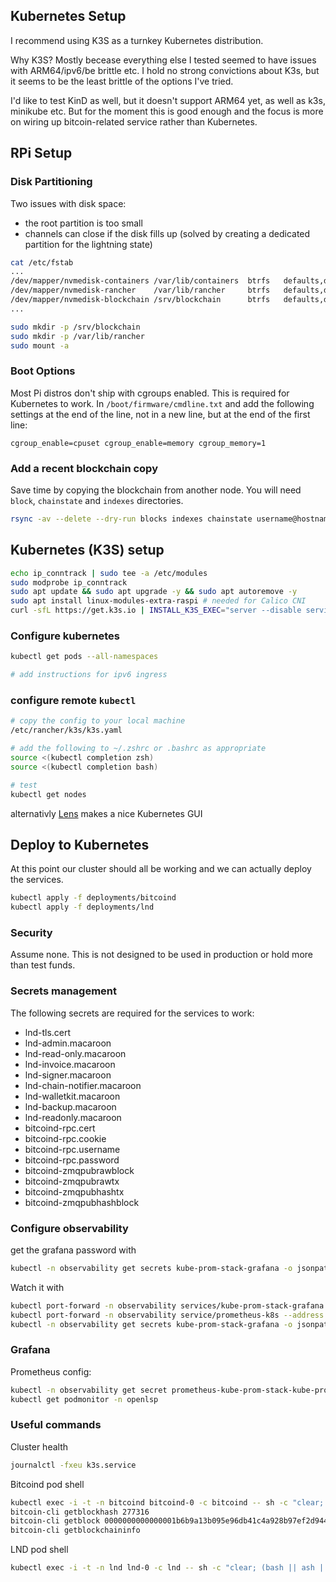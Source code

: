
## Kubernetes Setup

I recommend using K3S as a turnkey Kubernetes distribution. 

Why K3S?  Mostly becease everything else I tested seemed to have issues with ARM64/ipv6/be brittle etc. I hold no strong convictions about K3s, but it seems to be the least brittle of the options I've tried.

I'd like to test KinD as well, but it doesn't support ARM64 yet, as well as k3s, minikube etc. But for the moment this is good enough and the focus is more on wiring up bitcoin-related service rather than Kubernetes. 

## RPi Setup 

### Disk Partitioning

Two issues with disk space:
- the root partition is too small
- channels can close if the disk fills up (solved by creating a dedicated partition for the lightning state)

```bash
cat /etc/fstab
...
/dev/mapper/nvmedisk-containers /var/lib/containers  btrfs   defaults,discard 0 1
/dev/mapper/nvmedisk-rancher    /var/lib/rancher     btrfs   defaults,discard 0 1
/dev/mapper/nvmedisk-blockchain /srv/blockchain      btrfs   defaults,discard 0 1
...

sudo mkdir -p /srv/blockchain
sudo mkdir -p /var/lib/rancher
sudo mount -a
```

### Boot Options

Most Pi distros don't ship with cgroups enabled. This is required for Kubernetes to work. In `/boot/firmware/cmdline.txt` and add the following settings at the end of the line, not in a new line, but at the end of the first line:

```
cgroup_enable=cpuset cgroup_enable=memory cgroup_memory=1
```

### Add a recent blockchain copy

Save time by copying the blockchain from another node. You will need `block`, `chainstate` and `indexes` directories.

```bash
rsync -av --delete --dry-run blocks indexes chainstate username@hostname:/srv/blockchain/
```

## Kubernetes (K3S) setup

```bash
echo ip_conntrack | sudo tee -a /etc/modules
sudo modprobe ip_conntrack
sudo apt update && sudo apt upgrade -y && sudo apt autoremove -y
sudo apt install linux-modules-extra-raspi # needed for Calico CNI
curl -sfL https://get.k3s.io | INSTALL_K3S_EXEC="server --disable servicelb --disable-cloud-controller --cluster-cidr=10.42.0.0/16 --service-cidr=10.43.0.0/16" sh - 
```

### Configure kubernetes

```bash
kubectl get pods --all-namespaces

# add instructions for ipv6 ingress
```



### configure remote `kubectl`

```bash
# copy the config to your local machine
/etc/rancher/k3s/k3s.yaml

# add the following to ~/.zshrc or .bashrc as appropriate
source <(kubectl completion zsh)
source <(kubectl completion bash)

# test
kubectl get nodes
```

alternativly [Lens](https://docs.k8slens.dev/) makes a nice Kubernetes GUI

## Deploy to Kubernetes

At this point our cluster should all be working and we can actually deploy the services.

```bash
kubectl apply -f deployments/bitcoind
kubectl apply -f deployments/lnd
```

### Security

Assume none. This is not designed to be used in production or hold more than test funds.

### Secrets management

The following secrets are required for the services to work:

- lnd-tls.cert
- lnd-admin.macaroon
- lnd-read-only.macaroon
- lnd-invoice.macaroon
- lnd-signer.macaroon
- lnd-chain-notifier.macaroon
- lnd-walletkit.macaroon
- lnd-backup.macaroon
- lnd-readonly.macaroon
- bitcoind-rpc.cert
- bitcoind-rpc.cookie
- bitcoind-rpc.username
- bitcoind-rpc.password
- bitcoind-zmqpubrawblock
- bitcoind-zmqpubrawtx
- bitcoind-zmqpubhashtx
- bitcoind-zmqpubhashblock

### Configure observability

get the grafana password with
```bash
kubectl -n observability get secrets kube-prom-stack-grafana -o jsonpath="{.data.admin-password}" | base64 --decode ; echo 
```

Watch it with

```bash
kubectl port-forward -n observability services/kube-prom-stack-grafana --address 0.0.0.0 3000:80 # grafana
kubectl port-forward -n observability service/prometheus-k8s --address 0.0.0.0 9090 # prometheus
kubectl -n observability get secrets kube-prom-stack-grafana -o jsonpath="{.data.admin-password}" | base64 --decode ; echo # grafana password
```


### Grafana

Prometheus config:
```bash
kubectl -n observability get secret prometheus-kube-prom-stack-kube-prome-prometheus -o json  | jq -r '.data["prometheus.yaml.gz"]' | base64 -d | gunzip 
kubectl get podmonitor -n openlsp
```

### Useful commands

Cluster health

```bash
journalctl -fxeu k3s.service
```

Bitcoind pod shell

```bash
kubectl exec -i -t -n bitcoind bitcoind-0 -c bitcoind -- sh -c "clear; (bash || ash || sh)"
bitcoin-cli getblockhash 277316
bitcoin-cli getblock 0000000000000001b6b9a13b095e96db41c4a928b97ef2d944a9b31b2cc7bdc4 
bitcoin-cli getblockchaininfo
```

LND pod shell

```bash
kubectl exec -i -t -n lnd lnd-0 -c lnd -- sh -c "clear; (bash || ash || sh)"
```